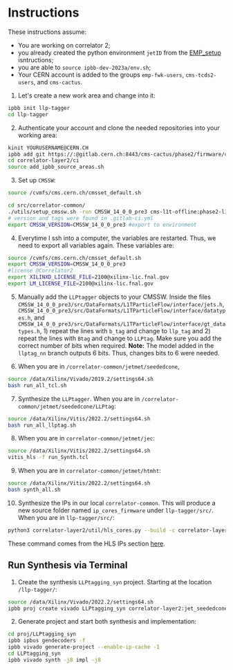 # Instructions

These instructions assume:
* You are working on correlator 2;
* you already created the python environment `jetID` from the [EMP_setup](https://github.com/Brainz22/useful_notes/blob/main/EMP_setup.md) isntructions;
* you are able to `source ipbb-dev-2023a/env.sh`;
* Your CERN account is added to the groups `emp-fwk-users`, `cms-tcds2-users`, and `cms-cactus`.

1. Let's create a new work area and change into it:
```bash
ipbb init llp-tagger
cd llp-tagger
```
2. Authenticate your account and clone the needed repositories into your working area:
```bash
kinit YOURUSERNAME@CERN.CH
ipbb add git https://:@gitlab.cern.ch:8443/cms-cactus/phase2/firmware/correlator-layer2.git -b llptag_nn
cd correlator-layer2/ci
source add_ipbb_source_areas.sh
```

3. Set up `CMSSW`:
```bash
source /cvmfs/cms.cern.ch/cmsset_default.sh

cd src/correlator-common/
./utils/setup_cmssw.sh -run CMSSW_14_0_0_pre3 cms-l1t-offline:phase2-l1t-integration-14_0_0_pre3 phase2-l1t-1400pre3_v9 
# version and tags were found in .gitlab-ci.yml
export CMSSW_VERSION=CMSSW_14_0_0_pre3 #export to environment
```

4. Everytime I ssh into a computer, the variables are restarted. Thus, we need to export all variables again. These variables are:
```bash
source /cvmfs/cms.cern.ch/cmsset_default.sh
export CMSSW_VERSION=CMSSW_14_0_0_pre3
#license @Correlator2
export XILINXD_LICENSE_FILE=2100@xilinx-lic.fnal.gov
export LM_LICENSE_FILE=2100@xilinx-lic.fnal.gov
```

5. Manually add the `LLPtagger` objects to your CMSSW. Inside the files `CMSSW_14_0_0_pre3/src/DataFormats/L1TParticleFlow/interface/jets.h`, `CMSSW_14_0_0_pre3/src/DataFormats/L1TParticleFlow/interface/datatypes.h`, and `CMSSW_14_0_0_pre3/src/DataFormats/L1TParticleFlow/interface/gt_datatypes.h`, 1) repeat the lines with `b_tag` and change to `llp_tag` and 2) repeat the lines with `Btag` and change to `LLPtag`. Make sure you add the correct number of bits when required. **Note:** The model added in the `llptag_nn` branch outputs 6 bits. Thus, changes bits to 6 were needed.

6. When you are in `/correlator-common/jetmet/seededcone`, 
```bash
source /data/Xilinx/Vivado/2019.2/settings64.sh
bash run_all_tcl.sh
```

7. Synthesize the `LLPtagger`. When you are in `/correlator-common/jetmet/seededcone/LLPtag`:
```bash
source /data/Xilinx/Vitis/2022.2/settings64.sh
bash run_all_llptag.sh
```

8. When you are in `correlator-common/jetmet/jec`:
```bash
source /data/Xilinx/Vitis/2022.2/settings64.sh
vitis_hls -f run_Synth.tcl
```

9. When you are in `correlator-common/jetmet/htmht`:
```bash
source /data/Xilinx/Vitis/2022.2/settings64.sh
bash synth_all.sh
```
10. Synthesize the IPs in our local `correlator-common`. This will produce a new source folder named `ip_cores_firmware` under `llp-tagger/src/`. When you are in `llp-tagger/src/`:
```bash
python3 correlator-layer2/util/hls_cores.py --build -c correlator-layer2/hls-cores.yaml -p l2-seededcone
```
These command comes from the HLS IPs section [here](https://gitlab.cern.ch/cms-cactus/phase2/firmware/correlator-layer2/-/tree/master/jet_seededcone?ref_type=heads).

## Run Synthesis via Terminal

1. Create the synthesis `LLPtagging_syn` project. Starting at the location `/llp-tagger/`:
```bash
source /data/Xilinx/Vivado/2022.2/settings64.sh
ipbb proj create vivado LLPtagging_syn correlator-layer2:jet_seededcone/board/serenity top_serenity.dep
```
2. Generate project and start both synthesis and implementation:
```bash
cd proj/LLPtagging_syn
ipbb ipbus gendecoders -f
ipbb vivado generate-project --enable-ip-cache -1
cd LLPtagging_syn
ipbb vivado synth -j8 impl -j8
```
